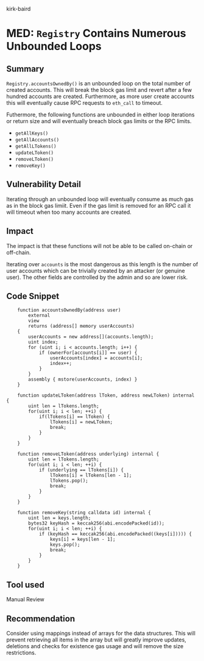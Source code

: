 kirk-baird
# MED: `Registry` Contains Numerous Unbounded Loops

## Summary

`Registry.accountsOwnedBy()` is an unbounded loop on the total number of created accounts. This will break the block gas limit and revert after a few hundred accounts are created. Furthermore, as more user create accounts this will eventually cause RPC requests to `eth_call` to timeout. 

Futhermore, the following functions are unbounded in either loop iterations or return size and will eventually breach block gas limits or the RPC limits.
- `getAllKeys()`
- `getAllAccounts()`
- `getAllLTokens()`
- `updateLToken()`
- `removeLToken()`
- `removeKey()`

## Vulnerability Detail

Iterating through an unbounded loop will eventually consume as much gas as in the block gas limiit. Even if the gas limit is removed for an RPC call it will timeout when too many accounts are created.

## Impact

The impact is that these functions will not be able to be called on-chain or off-chain.

Iterating over `accounts` is the most dangerous as this length is the number of user accounts which can be trivially created by an attacker (or genuine user). The other fields are controlled by the admin and so are lower risk.

## Code Snippet

```solidity
    function accountsOwnedBy(address user)
        external
        view
        returns (address[] memory userAccounts)
    {
        userAccounts = new address[](accounts.length);
        uint index;
        for (uint i; i < accounts.length; i++) {
            if (ownerFor[accounts[i]] == user) {
                userAccounts[index] = accounts[i];
                index++;
            }
        }
        assembly { mstore(userAccounts, index) }
    }
```

```solidity
    function updateLToken(address lToken, address newLToken) internal {
        uint len = lTokens.length;
        for(uint i; i < len; ++i) {
            if(lTokens[i] == lToken) {
                lTokens[i] = newLToken;
                break;
            }
        }
    }

    function removeLToken(address underlying) internal {
        uint len = lTokens.length;
        for(uint i; i < len; ++i) {
            if (underlying == lTokens[i]) {
                lTokens[i] = lTokens[len - 1];
                lTokens.pop();
                break;
            }
        }
    }

    function removeKey(string calldata id) internal {
        uint len = keys.length;
        bytes32 keyHash = keccak256(abi.encodePacked(id));
        for(uint i; i < len; ++i) {
            if (keyHash == keccak256(abi.encodePacked((keys[i])))) {
                keys[i] = keys[len - 1];
                keys.pop();
                break;
            }
        }
    }
```
## Tool used

Manual Review

## Recommendation

Consider using mappings instead of arrays for the data structures. This will prevent retrieving all items in the array but will greatly improve updates, deletions and checks for existence gas usage and will remove the size restrictions.
